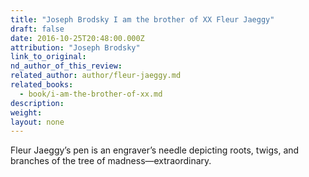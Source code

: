 ```yaml
---
title: "Joseph Brodsky I am the brother of XX Fleur Jaeggy"
draft: false
date: 2016-10-25T20:48:00.000Z
attribution: "Joseph Brodsky"
link_to_original:
nd_author_of_this_review:
related_author: author/fleur-jaeggy.md
related_books:
  - book/i-am-the-brother-of-xx.md
description:
weight:
layout: none
---
```

Fleur Jaeggy’s pen is an engraver’s needle depicting roots, twigs, and branches of the tree of madness—extraordinary.

